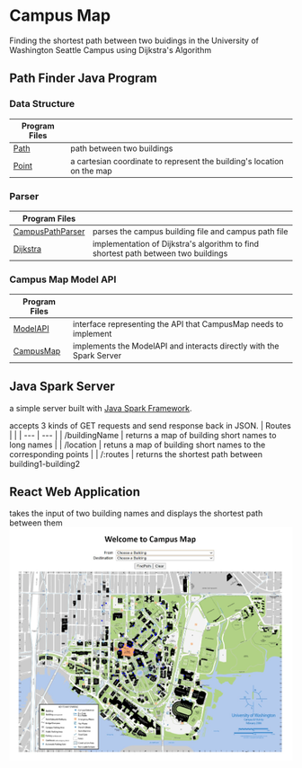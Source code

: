 # Campus Map
Finding the shortest path between two buidings in the University of Washington Seattle Campus using Dijkstra's Algorithm

## Path Finder Java Program
### Data Structure
| Program Files | |
| --- | --- |
|[Path](https://github.com/bellaroseee/SDI-hw-pathfinder/blob/master/src/main/java/pathfinder/datastructures/Path.java) | path between two buildings |
|[Point](https://github.com/bellaroseee/SDI-hw-pathfinder/blob/master/src/main/java/pathfinder/datastructures/Point.java) | a cartesian coordinate to represent the building's location on the map|

### Parser
| Program Files | |
| --- | --- |
| [CampusPathParser](https://github.com/bellaroseee/SDI-hw-pathfinder/blob/master/src/main/java/pathfinder/parser/CampusPathsParser.java) | parses the campus building file and campus path file |
| [Dijkstra](https://github.com/bellaroseee/SDI-hw-pathfinder/blob/master/src/main/java/pathfinder/parser/Dijkstra.java) | implementation of Dijkstra's algorithm to find shortest path between two buildings |

### Campus Map Model API
| Program Files | |
| --- | --- |
| [ModelAPI](https://github.com/bellaroseee/SDI-hw-pathfinder/blob/master/src/main/java/pathfinder/ModelAPI.java) | interface representing the API that CampusMap needs to implement |
| [CampusMap](https://github.com/bellaroseee/SDI-hw-pathfinder/blob/master/src/main/java/pathfinder/CampusMap.java) | implements the ModelAPI and interacts directly with the Spark Server |
  
## Java Spark Server
a simple server built with [Java Spark Framework](http://sparkjava.com/).
  
accepts 3 kinds of GET requests and send response back in JSON.
| Routes | | 
| --- | --- |
| /buildingName | returns a map of building short names to long names |
| /location | retuns a map of building short names to the corresponding points |
| /:routes | returns the shortest path between building1-building2
  
## React Web Application
takes the input of two building names and displays the shortest path between them
![landing-page](https://raw.githubusercontent.com/bellaroseee/SDI-hw-campuspaths/master/campus-map-landing-page.jpg)
